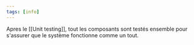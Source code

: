 ```yaml
---
tags: [info]
---
```


Apres le [[Unit testing]], tout les composants sont testés ensemble pour s'assurer que le système fonctionne comme un tout.